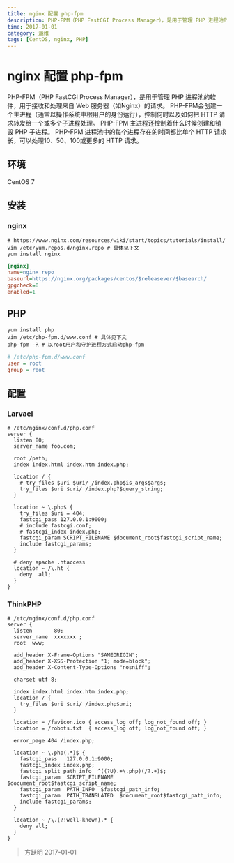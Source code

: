 ```yaml
---
title: nginx 配置 php-fpm
description: PHP-FPM（PHP FastCGI Process Manager），是用于管理 PHP 进程池的软件，用于接收和处理来自 Web 服务器（如Nginx）的请求。
time: 2017-01-01
category: 运维
tags: [CentOS, nginx, PHP]
---
```


# nginx 配置 php-fpm

PHP-FPM（PHP FastCGI Process Manager），是用于管理 PHP 进程池的软件，用于接收和处理来自 Web 服务器（如Nginx）的请求。
PHP-FPM会创建一个主进程（通常以操作系统中根用户的身份运行），控制何时以及如何把 HTTP 请求转发给一个或多个子进程处理。
PHP-FPM 主进程还控制着什么时候创建和销毁 PHP 子进程。
PHP-FPM 进程池中的每个进程存在的时间都比单个 HTTP 请求长，可以处理10、50、100或更多的 HTTP 请求。

## 环境

CentOS 7

## 安装

### nginx

```shell
# https://www.nginx.com/resources/wiki/start/topics/tutorials/install/
vim /etc/yum.repos.d/nginx.repo # 具体见下文
yum install nginx
```

```ini
[nginx]
name=nginx repo
baseurl=https://nginx.org/packages/centos/$releasever/$basearch/
gpgcheck=0
enabled=1
```

## PHP

```shell
yum install php
vim /etc/php-fpm.d/www.conf # 具体见下文
php-fpm -R # 以root用户和守护进程方式启动php-fpm
```

```ini
# /etc/php-fpm.d/www.conf
user = root
group = root
```

## 配置

### Larvael

```nginx
# /etc/nginx/conf.d/php.conf
server {
  listen 80;
  server_name foo.com;

  root /path;
  index index.html index.htm index.php;

  location / {
    # try_files $uri $uri/ /index.php$is_args$args;
    try_files $uri $uri/ /index.php?$query_string;
  }

  location ~ \.php$ {
    try_files $uri = 404;
    fastcgi_pass 127.0.0.1:9000;
    # include fastcgi.conf;
    # fastcgi_index index.php;
    fastcgi_param SCRIPT_FILENAME $document_root$fastcgi_script_name;
    include fastcgi_params;
  }

  # deny apache .htaccess
  location ~ /\.ht {
    deny  all;
  }
}
```

### ThinkPHP

```nginx
# /etc/nginx/conf.d/php.conf
server {
  listen       80;
  server_name  xxxxxxx ;
  root  www;

  add_header X-Frame-Options "SAMEORIGIN";
  add_header X-XSS-Protection "1; mode=block";
  add_header X-Content-Type-Options "nosniff";

  charset utf-8;

  index index.html index.htm index.php;
  location / {
    try_files $uri $uri/ /index.php$uri;
  }

  location = /favicon.ico { access_log off; log_not_found off; }
  location = /robots.txt  { access_log off; log_not_found off; }

  error_page 404 /index.php;

  location ~ \.php(.*)$ {
    fastcgi_pass   127.0.0.1:9000;
    fastcgi_index index.php;
    fastcgi_split_path_info  ^((?U).+\.php)(/?.+)$;
    fastcgi_param  SCRIPT_FILENAME  $document_root$fastcgi_script_name;
    fastcgi_param  PATH_INFO  $fastcgi_path_info;
    fastcgi_param  PATH_TRANSLATED  $document_root$fastcgi_path_info;
    include fastcgi_params;
  }

  location ~ /\.(?!well-known).* {
    deny all;
  }
}
```

> 方跃明
> 2017-01-01
